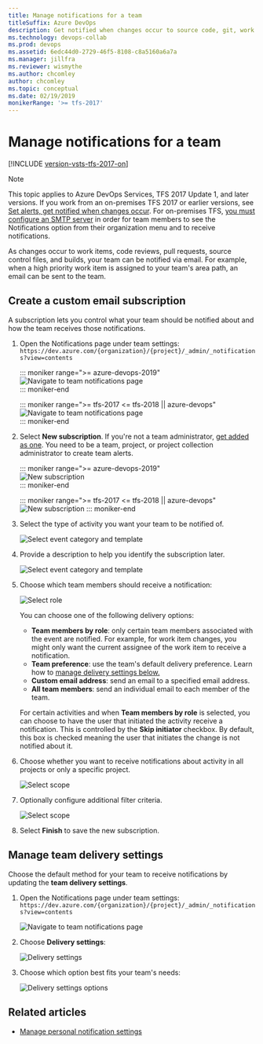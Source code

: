 ```yaml
---
title: Manage notifications for a team
titleSuffix: Azure DevOps
description: Get notified when changes occur to source code, git, work items, and builds in Azure DevOps Services & Team Foundation Server  
ms.technology: devops-collab
ms.prod: devops
ms.assetid: 6edc44d0-2729-46f5-8108-c8a5160a6a7a
ms.manager: jillfra
ms.reviewer: wismythe
ms.author: chcomley
author: chcomley
ms.topic: conceptual
ms.date: 02/19/2019  
monikerRange: '>= tfs-2017'
---
```


# Manage notifications for a team

[!INCLUDE [version-vsts-tfs-2017-on](../boards/_shared/version-vsts-tfs-2017-on.md)]

> [!NOTE]  
> This topic applies to Azure DevOps Services, TFS 2017 Update 1, and later versions. If you work from an on-premises TFS 2017 or earlier versions, see [Set alerts, get notified when changes occur](../boards/queries/alerts-and-notifications.md). For on-premises TFS, [you must configure an SMTP server](/azure/devops/server/admin/setup-customize-alerts) in order for team members to see the Notifications option from their organization menu and to receive notifications.

As changes occur to work items, code reviews, pull requests, source control files, and builds, your team can be notified via email. For example, when a high priority work item is assigned to your team's area path, an email can be sent to the team.

## Create a custom email subscription

A subscription lets you control what your team should be notified about and how the team receives those notifications.

1. Open the Notifications page under team settings: `https://dev.azure.com/{organization}/{project}/_admin/_notifications?view=contents`

    ::: moniker range=">= azure-devops-2019"  
   ![Navigate to team notifications page](_img/nav-team-notifications-hub-newnav.png)  
    ::: moniker-end

    ::: moniker range=">= tfs-2017 <= tfs-2018 || azure-devops"  
   ![Navigate to team notifications page](_img/nav-team-notifications-hub.png)  
	::: moniker-end

2. Select **New subscription**. If you're not a team administrator, [get added as one](../organizations/settings/add-team-administrator.md). You need to be a team, project, or project collection administrator to create team alerts.

    ::: moniker range=">= azure-devops-2019"  
    ![New subscription](_img/new-subscription-newnav.png)  
	::: moniker-end

    ::: moniker range=">= tfs-2017 <= tfs-2018 || azure-devops"  
   ![New subscription](_img/new-subscription.png)
	::: moniker-end

3. Select the type of activity you want your team to be notified of.

    ![Select event category and template](_img/new-sub-page1.png)

4. Provide a description to help you identify the subscription later.

    ![Select event category and template](_img/new-sub-description.png)

5. Choose which team members should receive a notification:

    ![Select role](_img/new-sub-team-delivery-by-role.png)

   You can choose one of the following delivery options:
   * **Team members by role**: only certain team members associated with the event are notified. For example, for work item changes, you might only want the current assignee of the work item to receive a notification.
   * **Team preference**: use the team's default delivery preference. Learn how to [manage delivery settings below.](#manage)
   * **Custom email address**: send an email to a specified email address.
   * **All team members**: send an individual email to each member of the team.

   For certain activities and when **Team members by role** is selected, you can choose to have the user that initiated the activity receive a notification. This is controlled by the **Skip initiator** checkbox. By default, this box is checked meaning the user that initiates the change is not notified about it.

6. Choose whether you want to receive notifications about activity in all projects or only a specific project.

    ![Select scope](_img/new-sub-scope.png)

7. Optionally configure additional filter criteria.

    ![Select scope](_img/new-sub-filter-conditions.png)

8. Select **Finish** to save the new subscription.

<a name="manage" />

## Manage team delivery settings

Choose the default method for your team to receive notifications by updating the **team delivery settings**.

1. Open the Notifications page under team settings: `https://dev.azure.com/{organization}/{project}/_admin/_notifications?view=contents`

   ![Navigate to team notifications page](_img/nav-team-notifications-hub-newnav.png)

2. Choose **Delivery settings**:

   ![Delivery settings](_img/delivery-settings-newnav.png)

3. Choose which option best fits your team's needs:  

    ![Delivery settings options](_img/delivery-settings-options.png)

## Related articles

* [Manage personal notification settings](howto-manage-personal-notifications.md)  